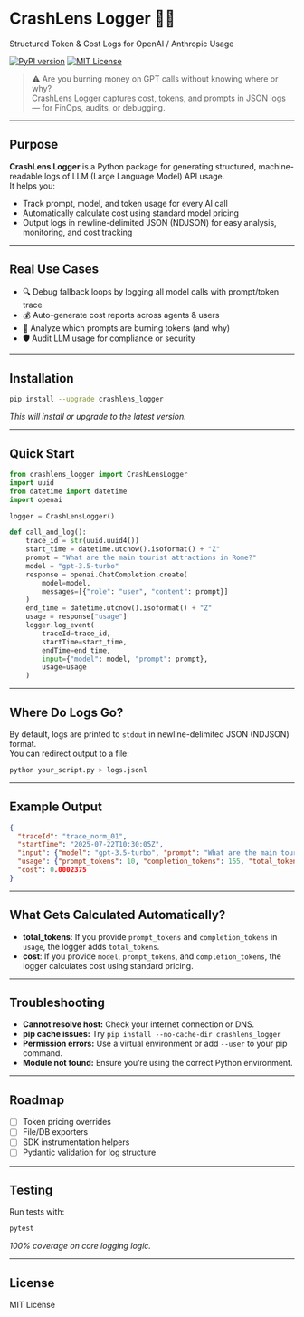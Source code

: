 # CrashLens Logger 🧠💸  
Structured Token & Cost Logs for OpenAI / Anthropic Usage

[![PyPI version](https://badge.fury.io/py/crashlens_logger.svg)](https://badge.fury.io/py/crashlens_logger)
[![MIT License](https://img.shields.io/badge/license-MIT-blue.svg)](LICENSE)

> ⚠️ Are you burning money on GPT calls without knowing where or why?  
> CrashLens Logger captures cost, tokens, and prompts in JSON logs — for FinOps, audits, or debugging.

---

## Purpose

**CrashLens Logger** is a Python package for generating structured, machine-readable logs of LLM (Large Language Model) API usage.  
It helps you:
- Track prompt, model, and token usage for every AI call
- Automatically calculate cost using standard model pricing
- Output logs in newline-delimited JSON (NDJSON) for easy analysis, monitoring, and cost tracking

---

## Real Use Cases

- 🔍 Debug fallback loops by logging all model calls with prompt/token trace
- 💰 Auto-generate cost reports across agents & users
- 🧠 Analyze which prompts are burning tokens (and why)
- 🛡️ Audit LLM usage for compliance or security

---

## Installation

```bash
pip install --upgrade crashlens_logger
```
_This will install or upgrade to the latest version._

---

## Quick Start

```python
from crashlens_logger import CrashLensLogger
import uuid
from datetime import datetime
import openai

logger = CrashLensLogger()

def call_and_log():
    trace_id = str(uuid.uuid4())
    start_time = datetime.utcnow().isoformat() + "Z"
    prompt = "What are the main tourist attractions in Rome?"
    model = "gpt-3.5-turbo"
    response = openai.ChatCompletion.create(
        model=model,
        messages=[{"role": "user", "content": prompt}]
    )
    end_time = datetime.utcnow().isoformat() + "Z"
    usage = response["usage"]
    logger.log_event(
        traceId=trace_id,
        startTime=start_time,
        endTime=end_time,
        input={"model": model, "prompt": prompt},
        usage=usage
    )
```

---

## Where Do Logs Go?

By default, logs are printed to `stdout` in newline-delimited JSON (NDJSON) format.  
You can redirect output to a file:

```bash
python your_script.py > logs.jsonl
```

---

## Example Output

```json
{
  "traceId": "trace_norm_01",
  "startTime": "2025-07-22T10:30:05Z",
  "input": {"model": "gpt-3.5-turbo", "prompt": "What are the main tourist attractions in Rome?"},
  "usage": {"prompt_tokens": 10, "completion_tokens": 155, "total_tokens": 165},
  "cost": 0.0002375
}
```

---

## What Gets Calculated Automatically?

- **total_tokens**: If you provide `prompt_tokens` and `completion_tokens` in `usage`, the logger adds `total_tokens`.
- **cost**: If you provide `model`, `prompt_tokens`, and `completion_tokens`, the logger calculates cost using standard pricing.

---

## Troubleshooting

- **Cannot resolve host:** Check your internet connection or DNS.
- **pip cache issues:** Try `pip install --no-cache-dir crashlens_logger`
- **Permission errors:** Use a virtual environment or add `--user` to your pip command.
- **Module not found:** Ensure you’re using the correct Python environment.

---

## Roadmap

- [ ] Token pricing overrides
- [ ] File/DB exporters
- [ ] SDK instrumentation helpers
- [ ] Pydantic validation for log structure

---

## Testing

Run tests with:

```bash
pytest
```

*100% coverage on core logging logic.*

---

## License

MIT License

